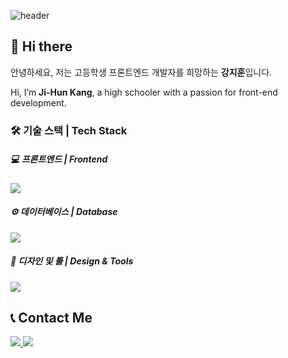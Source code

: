 <!--프로필 메인-->
<!-- <div align="center"> -->

 <!-- 헤더 배너 -->
![header](https://capsule-render.vercel.app/api?type=waving&color=gradient&text=%20owxuxn%20👋&animation=twinkling&fontSize=30&fontAlignY=35&fontAlign=50&height=150)




## 👋 Hi there 




안녕하세요, 저는 고등학생 프론트엔드 개발자를 희망하는 **강지훈**입니다.

Hi, I’m **Ji-Hun Kang**, a high schooler with a passion for front-end development.

<!-- [![Solved.ac
프로필](http://mazassumnida.wtf/api/v2/generate_badge?boj=jhsako)](https://solved.ac/jhsako) -->

<!-- ## 💻 Projects

https://hanbomgo.kr - 한봄고등학교 학생포털
-->
### 🛠 기술 스택 | Tech Stack

##### 💻 프론트엔드 | Frontend
<p>
  <a href="https://skillicons.dev">
    <img src="https://skillicons.dev/icons?i=html,css,javascript"/>
  </a>
  <br/>
</p>

##### ⚙️ 데이터베이스 | Database
<p>
  <a href="https://skillicons.dev">
    <img src="https://skillicons.dev/icons?i=mysql,oracle"/>
  </a>
  <br/>
</p>

##### 🎨 디자인 및 툴 | Design & Tools
<p>
  <a href="https://skillicons.dev">
    <img src="https://skillicons.dev/icons?i=vscode,ps,ai"/>
  </a>
  <br/>
</p><!-- </div> -->

## 📞 Contact Me

<p>
  <a href="https://skillicons.dev">
   <a href="https://www.instagram.com/owxuxn_/"> <img src="https://skillicons.dev/icons?i=instagram"/>
   <a href="mailto:kang0421591@gmail.com"> <img src="https://skillicons.dev/icons?i=gmail"/>
  </a>
  <br/>
</p>
<!-- <p>
  <a href="https://skillicons.dev">
   <a href="mailto:kang0421591@gmail.com"> <img src="https://skillicons.dev/icons?i=gmail"/>
  </a>
  <br/>
</p> -->
   
<!--
**owxuxn/owxuxn** is a ✨ _special_ ✨ repository because its `README.md` (this file) appears on your GitHub profile.

Here are some ideas to get you started:

- 🔭 I’m currently working on ...
- 🌱 I’m currently learning ...
- 👯 I’m looking to collaborate on ...
- 🤔 I’m looking for help with ...
- 💬 Ask me about ...
- 📫 How to reach me: ...
- 😄 Pronouns: ...
- ⚡ Fun fact: ...
-->
